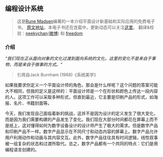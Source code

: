 ## 编程设计系统

> 这是[Rune Madsen](https://twitter.com/runemadsen)编著的一本介绍平面设计新基础和实际应用的免费电子书。 [原文地址](https://www.programmingdesignsystems.com/)。本电子书还在连载中，更新动态可以关注[这里](https://twitter.com/designsystemsin)。
> 翻译&校验：[neekychan](https://github.com/neekychan)([微博](https://weibo.com/cwlay)) 和 [freedom](https://github.com/yylifen)

### 介绍

*“我们现在正从面向对象的文化过渡到面向系统的文化。这里的变化不是来自于事物，而是来自于做事的方式。“*

> 引用自Jack Burnham (1968)《系统美学》

如果我要求你定义一个平面设计师的角色，那会是什么样呢？这个问题的答案可能大不相同，但我的定义是这样的：平面设计师是一个在形状和颜色上传达一段内容的人。这项工作可以采取多种形式，但直到最近，它主要是印刷产品的形式，如海报、名片、书籍封面等。

今天，我们发现自己面临着新的挑战，这并不是因为设计的定义发生了很大变化，而是因为我们需要构建的产品发生了变化。我们现在大部分时间都花在屏幕上而不是纸上，这对懂得如何为数字设备设计的设计师产生了极大的需求。但是数字产品和印刷产品不一样。数字产品显示在不同尺寸和动态内容的屏幕上。数字产品允许用户利用动作和动画与其内容交互。此外，数字产品往往具有时间逻辑，线性叙事被一组复杂的状态和过渡所取代。总之，数字产品都有一个共同的特点：它们是用编程语言创建的。

